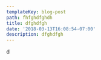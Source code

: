 ```yaml
---
templateKey: blog-post
path: fhfghdfghdh
title: dfghdfgh
date: '2018-03-13T16:08:54-07:00'
description: dfghdfgh
---
```

d
